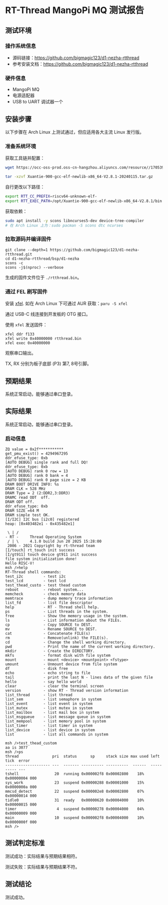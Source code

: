 # RT-Thread MangoPi MQ 测试报告

## 测试环境

### 操作系统信息

- 源码链接：https://github.com/bigmagic123/d1-nezha-rtthread
- 参考安装文档：https://github.com/bigmagic123/d1-nezha-rtthread

### 硬件信息

- MangoPi MQ
- 电源适配器
- USB to UART 调试器一个

## 安装步骤

以下步骤在 Arch Linux 上测试通过，但应适用各大主流 Linux 发行版。

### 准备系统环境

获取工具链并配置：
```bash
wget https://occ-oss-prod.oss-cn-hangzhou.aliyuncs.com/resource//1705395512373/Xuantie-900-gcc-elf-newlib-x86_64-V2.8.1-20240115.tar.gz

tar -xzvf Xuantie-900-gcc-elf-newlib-x86_64-V2.8.1-20240115.tar.gz
```

自行更改以下路径：
```bash
export RTT_CC_PREFIX=riscv64-unknown-elf-
export RTT_EXEC_PATH=/opt/Xuantie-900-gcc-elf-newlib-x86_64-V2.8.1/bin
```

获取依赖：
```bash
sudo apt install -y scons libncurses5-dev device-tree-compiler
# 在 Arch Linux 上为：sudo pacman -S scons dtc ncurses
```

### 拉取源码并编译固件

```shell
git clone --depth=1 https://github.com/bigmagic123/d1-nezha-rtthread.git
cd d1-nezha-rtthread/bsp/d1-nezha
scons -c
scons -j$(nproc) --verbose
```

生成的固件文件位于 `./rtthread.bin`。

### 通过 FEL 刷写固件

安装 [xfel](https://github.com/xboot/xfel). 如在 Arch Linux 下可通过 AUR 获取：`paru -S xfel`

通过 USB-C 线连接到开发板的 OTG 接口。

使用 `xfel` 发送固件：
```shell
xfel ddr f133
xfel write 0x40000000 rtthread.bin
xfel exec 0x40000000
```

观察串口输出。

TX, RX 分别为板子底部 (P3) 第7, 8号引脚。

## 预期结果

系统正常启动，能够通过串口登录。

## 实际结果

系统正常启动，能够通过串口登录。

### 启动信息

```log
ZQ value = 0x2f***********
get_pmu_exist() = 4294967295
ddr_efuse_type: 0xb
[AUTO DEBUG] single rank and full DQ!
ddr_efuse_type: 0xb
[AUTO DEBUG] rank 0 row = 13
[AUTO DEBUG] rank 0 bank = 4
[AUTO DEBUG] rank 0 page size = 2 KB
DRAM BOOT DRIVE INFO: %s
DRAM CLK = 528 MHz
DRAM Type = 2 (2:DDR2,3:DDR3)
DRAMC read ODT  off.
DRAM ODT off.
ddr_efuse_type: 0xb
DRAM SIZE =64 M
DRAM simple test OK.
[I/I2C] I2C bus [i2c0] registered
heap: [0x403482e1 - 0x435482e1]

 \ | /
- RT -     Thread Operating System
 / | \     4.1.0 build Jun 20 2025 15:28:00
 2006 - 2021 Copyright by rt-thread team
[I/touch] rt_touch init success
[I/gt911] touch device gt911 init success
file system initialization done!
Hello RISC-V!
msh />help
RT-Thread shell commands:
test_i2c         - test i2c
test_lcd         - test lcd
test_thead_custo - test thead custom
reboot           - reboot system...
memcheck         - check memory data
memtrace         - dump memory trace information
list_fd          - list file descriptor
help             - RT - Thread shell help.
ps               - List threads in the system.
free             - Show the memory usage in the system.
ls               - List information about the FILEs.
cp               - Copy SOURCE to DEST.
mv               - Rename SOURCE to DEST.
cat              - Concatenate FILE(s)
rm               - Remove(unlink) the FILE(s).
cd               - Change the shell working directory.
pwd              - Print the name of the current working directory.
mkdir            - Create the DIRECTORY.
mkfs             - format disk with file system
mount            - mount <device> <mountpoint> <fstype>
umount           - Unmount device from file system
df               - disk free
echo             - echo string to file
tail             - print the last N - lines data of the given file
hello            - say hello world
clear            - clear the terminal screen
version          - show RT - Thread version information
list_thread      - list thread
list_sem         - list semaphore in system
list_event       - list event in system
list_mutex       - list mutex in system
list_mailbox     - list mail box in system
list_msgqueue    - list message queue in system
list_mempool     - list memory pool in system
list_timer       - list timer in system
list_device      - list device in system
list             - list all commands in system

msh />test_thead_custom
aa is 3077
msh />ps
thread               pri  status      sp     stack size max used left tick  error
-------------------- ---  ------- ---------- ----------  ------  ---------- ---
tshell                20  running 0x000002f8 0x00002800    18%   0x00000004 000
sys_work              23  suspend 0x00000288 0x00001000    15%   0x0000000a 000
mmcsd_detect          22  suspend 0x000002e8 0x00002800    07%   0x00000014 000
tidle0                31  ready   0x00000620 0x00004000    10%   0x00000015 000
timer                  4  suspend 0x00000278 0x00004000    04%   0x00000009 000
main                  10  suspend 0x000002f8 0x00004000    10%   0x0000000f 000
msh />

```

## 测试判定标准

测试成功：实际结果与预期结果相符。

测试失败：实际结果与预期结果不符。

## 测试结论

测试成功。